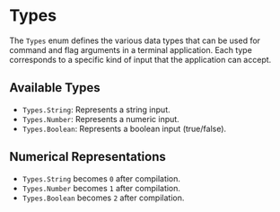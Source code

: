 # Types

The `Types` enum defines the various data types
that can be used for command and flag arguments in a
terminal application. Each type corresponds to a specific
kind of input that the application can accept.

## Available Types

- `Types.String`: Represents a string input.
- `Types.Number`: Represents a numeric input.
- `Types.Boolean`: Represents a boolean input (true/false).

## Numerical Representations

- `Types.String` becomes `0` after compilation.
- `Types.Number` becomes `1` after compilation.
- `Types.Boolean` becomes `2` after compilation.